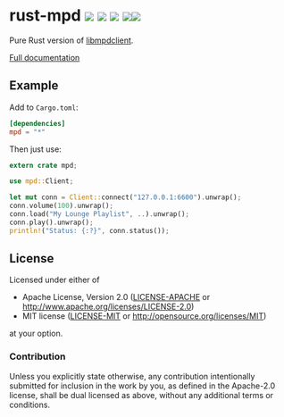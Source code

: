 # rust-mpd <a href="https://github.com/kstep/rust-mpd/actions/workflows/ci.yml"><img src="https://github.com/kstep/rust-mpd/actions/workflows/ci.yml/badge.svg?branch=main" /></a> <a href="https://crates.io/crates/mpd"><img src="https://img.shields.io/crates/d/mpd.png?style=flat-square" /></a> <a href="https://crates.io/crates/mpd"><img src="https://img.shields.io/crates/v/mpd.png?style=flat-square" /></a> <a href="https://crates.io/crates/mpd"><img src="https://img.shields.io/crates/l/mpd.png?style=flat-square" /></a><a href=http://docs.rs/mpd/><img src="https://docs.rs/mpd/badge.svg" /></a>

Pure Rust version of [libmpdclient](http://www.musicpd.org/libs/libmpdclient/).

[Full documentation](http://docs.rs/mpd/)

## Example

Add to `Cargo.toml`:

```toml
[dependencies]
mpd = "*"
```

Then just use:

```rust
extern crate mpd;

use mpd::Client;

let mut conn = Client::connect("127.0.0.1:6600").unwrap();
conn.volume(100).unwrap();
conn.load("My Lounge Playlist", ..).unwrap();
conn.play().unwrap();
println!("Status: {:?}", conn.status());
```

## License

Licensed under either of

 * Apache License, Version 2.0 ([LICENSE-APACHE](LICENSE-APACHE) or http://www.apache.org/licenses/LICENSE-2.0)
 * MIT license ([LICENSE-MIT](LICENSE-MIT) or http://opensource.org/licenses/MIT)

at your option.

### Contribution

Unless you explicitly state otherwise, any contribution intentionally submitted
for inclusion in the work by you, as defined in the Apache-2.0 license, shall be dual licensed as above, without any
additional terms or conditions.
